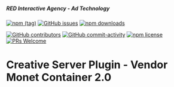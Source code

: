 ##### RED Interactive Agency - Ad Technology

[![npm (tag)](https://img.shields.io/npm/v/@ff0000-ad-tech%2Fcs-plugin-vendor-c20.svg?style=flat-square)](https://www.npmjs.com/package/@ff0000-ad-tech%2Fcs-plugin-vendor-c20)
[![GitHub issues](https://img.shields.io/github/issues/ff0000-ad-tech/cs-plugin-vendor-c20.svg?style=flat-square)](https://github.com/ff0000-ad-tech/cs-plugin-vendor-c20)
[![npm downloads](https://img.shields.io/npm/dm/@ff0000-ad-tech%2Fcs-plugin-vendor-c20.svg?style=flat-square)](https://www.npmjs.com/package/@ff0000-ad-tech%2Fcs-plugin-vendor-c20)

[![GitHub contributors](https://img.shields.io/github/contributors/ff0000-ad-tech/cs-plugin-vendor-c20.svg?style=flat-square)](https://github.com/ff0000-ad-tech/cs-plugin-vendor-c20/graphs/contributors/)
[![GitHub commit-activity](https://img.shields.io/github/commit-activity/y/ff0000-ad-tech/cs-plugin-vendor-c20.svg?style=flat-square)](https://github.com/ff0000-ad-tech/cs-plugin-vendor-c20/commits/master)
[![npm license](https://img.shields.io/npm/l/@ff0000-ad-tech%2Fcs-plugin-vendor-c20.svg?style=flat-square)](https://github.com/ff0000-ad-tech/cs-plugin-vendor-c20/blob/master/LICENSE)
[![PRs Welcome](https://img.shields.io/badge/PRs-welcome-brightgreen.svg?style=flat-square)](http://makeapullrequest.com)

# Creative Server Plugin - Vendor Monet Container 2.0


